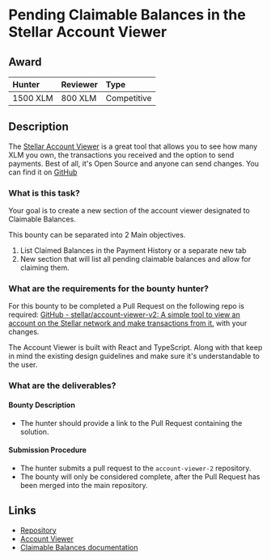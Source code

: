 # Pending Claimable Balances in the Stellar Account Viewer
## Award
| Hunter | Reviewer | Type
| :- | :- | :-
| 1500 XLM | 800 XLM | Competitive | 

## Description
The [Stellar Account Viewer](https://accountviewer.stellar.org/) is a great tool that allows you to see how many XLM you own, the transactions you received and the option to send payments. Best of all, it's Open Source and anyone can send changes. You can find it on [GitHub](https://github.com/stellar/account-viewer-v2)

### What is this task?
Your goal is to create a new section of the account viewer designated to Claimable Balances. 

This bounty can be separated into 2 Main objectives.

1) List Claimed Balances in the Payment History or a separate new tab
2) New section that will list all pending claimable balances and allow for claiming them.

### What are the requirements for the bounty hunter?
For this bounty to be completed a Pull Request on the following repo is required: [GitHub - stellar/account-viewer-v2: A simple tool to view an account on the Stellar network and make transactions from it.](https://github.com/stellar/account-viewer-v2) with your changes.

The Account Viewer is built with React and TypeScript. Along with that keep in mind the existing design guidelines and make sure it's understandable to the user.


### What are the deliverables?

#### Bounty Description
- The hunter should provide a link to the Pull Request containing the solution.

#### Submission Procedure
- The hunter submits a pull request to the `account-viewer-2` repository.
- The bounty will only be considered complete, after the Pull Request has been merged into the main repository.

## Links
- [Repository](https://github.com/stellar/account-viewer-v2)
- [Account Viewer](https://accountviewer.stellar.org/)
- [Claimable Balances documentation](https://developers.stellar.org/docs/glossary/claimable-balance/)
